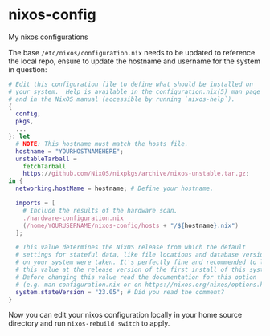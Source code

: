 # nixos-config

My nixos configurations

The base `/etc/nixos/configuration.nix` needs to be updated to reference the local repo, ensure to update the hostname and username for the system in question:

```nix
# Edit this configuration file to define what should be installed on
# your system.  Help is available in the configuration.nix(5) man page
# and in the NixOS manual (accessible by running `nixos-help`).
{
  config,
  pkgs,
  ...
}: let
  # NOTE: This hostname must match the hosts file.
  hostname = "YOURHOSTNAMEHERE";
  unstableTarball =
    fetchTarball
    https://github.com/NixOS/nixpkgs/archive/nixos-unstable.tar.gz;
in {
  networking.hostName = hostname; # Define your hostname.

  imports = [
    # Include the results of the hardware scan.
    ./hardware-configuration.nix
    (/home/YOURUSERNAME/nixos-config/hosts + "/${hostname}.nix")
  ];

  # This value determines the NixOS release from which the default
  # settings for stateful data, like file locations and database versions
  # on your system were taken. It's perfectly fine and recommended to leave
  # this value at the release version of the first install of this system.
  # Before changing this value read the documentation for this option
  # (e.g. man configuration.nix or on https://nixos.org/nixos/options.html).
  system.stateVersion = "23.05"; # Did you read the comment?
}
```

Now you can edit your nixos configuration locally in your home source directory and run `nixos-rebuild switch` to apply.